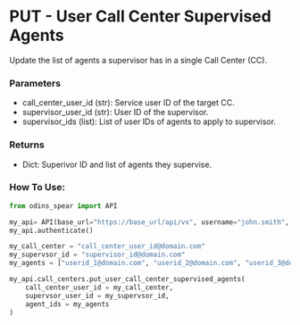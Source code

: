 # PUT - User Call Center Supervised Agents

Update the list of agents a supervisor has in a single Call Center (CC).

### Parameters&#x20;

* call\_center\_user\_id (str): Service user ID of the target CC.&#x20;
* supervisor\_user\_id (str): User ID of the supervisor.&#x20;
* supervisor\_ids (list): List of user IDs of agents to apply to supervisor.

### Returns

* Dict: Superivor ID and list of agents they supervise.

### How To Use:

```python
from odins_spear import API

my_api= API(base_url="https://base_url/api/vx", username="john.smith", password="ODIN_INSTANCE_1")
my_api.authenticate()

my_call_center = "call_center_user_id@domain.com"
my_supervsor_id = "supervisor_id@domain.com"
my_agents = ["userid_1@domain.com", "userid_2@domain.com", "userid_3@domain.com"]

my_api.call_centers.put_user_call_center_supervised_agents(
    call_center_user_id = my_call_center,
    supervsor_user_id = my_supervsor_id,
    agent_ids = my_agents
)
```
